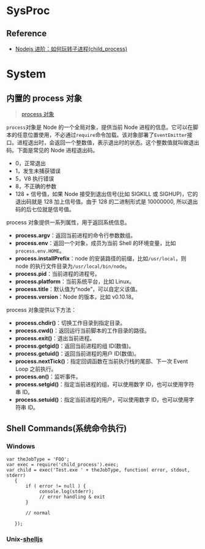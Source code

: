 # SysProc

## Reference

- [Nodejs 进阶：如何玩转子进程(child_process)](http://www.cnblogs.com/chyingp/p/node-learning-guide-child_process.html)

# System

## 内置的 process 对象

> [process 对象](http://javascript.ruanyifeng.com/nodejs/process.html)

`process`对象是 Node 的一个全局对象，提供当前 Node 进程的信息。它可以在脚本的任意位置使用，不必通过`require`命令加载。该对象部署了`EventEmitter`接口。进程退出时，会返回一个整数值，表示退出时的状态。这个整数值就叫做退出码。下面是常见的 Node 进程退出码。

- 0，正常退出
- 1，发生未捕获错误
- 5，V8 执行错误
- 8，不正确的参数
- 128 + 信号值，如果 Node 接受到退出信号(比如 SIGKILL 或 SIGHUP)，它的退出码就是 128 加上信号值。由于 128 的二进制形式是 10000000, 所以退出码的后七位就是信号值。

process 对象提供一系列属性，用于返回系统信息。

- **process.argv**：返回当前进程的命令行参数数组。
- **process.env**：返回一个对象，成员为当前 Shell 的环境变量，比如`process.env.HOME`。
- **process.installPrefix**：node 的安装路径的前缀，比如`/usr/local`，则 node 的执行文件目录为`/usr/local/bin/node`。
- **process.pid**：当前进程的进程号。
- **process.platform**：当前系统平台，比如 Linux。
- **process.title**：默认值为“node”，可以自定义该值。
- **process.version**：Node 的版本，比如 v0.10.18。

process 对象提供以下方法：

- **process.chdir()**：切换工作目录到指定目录。
- **process.cwd()**：返回运行当前脚本的工作目录的路径。
- **process.exit()**：退出当前进程。
- **process.getgid()**：返回当前进程的组 ID(数值)。
- **process.getuid()**：返回当前进程的用户 ID(数值)。
- **process.nextTick()**：指定回调函数在当前执行栈的尾部、下一次 Event Loop 之前执行。
- **process.on()**：监听事件。
- **process.setgid()**：指定当前进程的组，可以使用数字 ID，也可以使用字符串 ID。
- **process.setuid()**：指定当前进程的用户，可以使用数字 ID，也可以使用字符串 ID。

## Shell Commands(系统命令执行)

### Windows

```
var theJobType = 'FOO';
var exec = require('child_process').exec;
var child = exec('Test.exe ' + theJobType, function( error, stdout, stderr)
   {
       if ( error != null ) {
            console.log(stderr);
            // error handling & exit
       }

       // normal

   });
```

### Unix-[shelljs](https://github.com/shelljs/shelljs)
